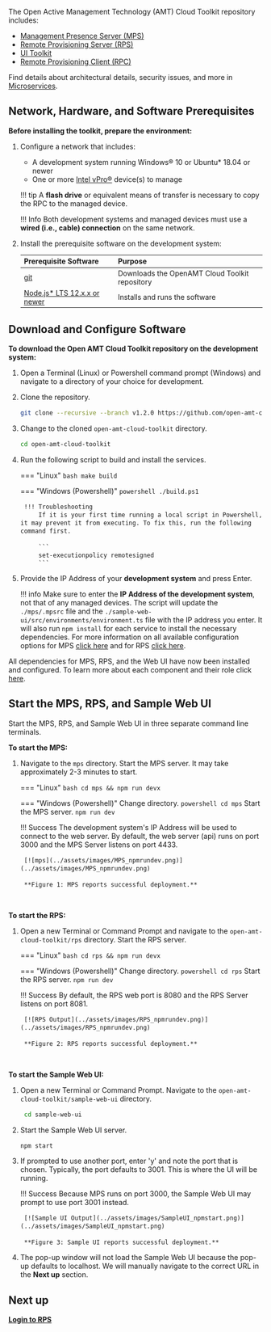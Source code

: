 

The Open Active Management Technology (AMT) Cloud Toolkit repository includes:

- [Management Presence Server (MPS)](../Glossary.md#m)
- [Remote Provisioning Server (RPS)](../Glossary.md#r)
- [UI Toolkit](../Glossary.md#u)
- [Remote Provisioning Client (RPC)](../Glossary.md#r)

Find details about architectural details, security issues, and more in [Microservices](../Microservices/overview.md).

## Network, Hardware, and Software Prerequisites

**Before installing the toolkit, prepare the environment:**

1. Configure a network that includes:

    -  A development system running Windows® 10 or Ubuntu* 18.04 or newer 
    -  One or more [Intel vPro®](https://www.intel.com/content/www/us/en/architecture-and-technology/vpro/what-is-vpro.html) device(s) to manage

    !!! tip
        A **flash drive** or equivalent means of transfer is necessary to copy the RPC to the managed device.

    !!! Info
        Both development systems and managed devices must use a **wired (i.e., cable) connection** on the same network.

2. Install the prerequisite software on the development system:

    | Prerequisite Software | Purpose |
    | :----------- |  :--|
    | [git](https://git-scm.com/downloads)| Downloads the OpenAMT Cloud Toolkit repository | 
    | [Node.js* LTS 12.x.x or newer](https://nodejs.org/) | Installs and runs the software | 

## Download and Configure Software

**To download the Open AMT Cloud Toolkit repository on the development system:**

1. Open a Terminal (Linux) or Powershell command prompt (Windows) and navigate to a directory of your choice for development. 

2. Clone the repository.
    ``` bash
    git clone --recursive --branch v1.2.0 https://github.com/open-amt-cloud-toolkit/open-amt-cloud-toolkit
    ```

3. Change to the cloned `open-amt-cloud-toolkit` directory.
    ``` bash
    cd open-amt-cloud-toolkit
    ```

4. Run the following script to build and install the services. 

    === "Linux"
        ``` bash
        make build
        ```

    === "Windows (Powershell)"
        ``` powershell
        ./build.ps1
        ```

        !!! Troubleshooting
            If it is your first time running a local script in Powershell, it may prevent it from executing. To fix this, run the following command first.

            ```
            set-executionpolicy remotesigned
            ```

5. Provide the IP Address of your **development system** and press Enter. 

    !!! info
        Make sure to enter the **IP Address of the development system**, not that of any managed devices. The script will update the `./mps/.mpsrc` file and the `./sample-web-ui/src/environments/environment.ts` file with the IP address you enter. It will also run `npm install` for each service to install the necessary dependencies. For more information on all available configuration options for MPS [click here](../Microservices/MPS/configuration.md) and for RPS [click here](../Microservices/RPS/configuration.md).


All dependencies for MPS, RPS, and the Web UI have now been installed and configured. To learn more about each component and their role click [here](../Microservices/overview.md).

## Start the MPS, RPS, and Sample Web UI

Start the MPS, RPS, and Sample Web UI in three separate command line terminals. 

**To start the MPS:**

1. Navigate to the `mps` directory. Start the MPS server. It may take approximately 2-3 minutes to start.

    === "Linux"
        ``` bash
        cd mps && npm run devx
        ```

    === "Windows (Powershell)"
        Change directory.
        ``` powershell
        cd mps
        ```
        Start the MPS server.
        ```
        npm run dev
        ```

    !!! Success
        The development system's IP Address will be used to connect to the web server. By default, the web server (api) runs on port 3000 and the MPS Server listens on port 4433.

        [![mps](../assets/images/MPS_npmrundev.png)](../assets/images/MPS_npmrundev.png)

        **Figure 1: MPS reports successful deployment.**

    
<br>

**To start the RPS:**

1. Open a new Terminal or Command Prompt and navigate to the `open-amt-cloud-toolkit/rps` directory. Start the RPS server.

    === "Linux"
        ``` bash
        cd rps && npm run devx
        ```

    === "Windows (Powershell)"
        Change directory.
        ``` powershell
        cd rps
        ```
        Start the RPS server.
        ```
        npm run dev
        ```


    !!! Success
        By default, the RPS web port is 8080 and the RPS Server listens on port 8081.

        [![RPS Output](../assets/images/RPS_npmrundev.png)](../assets/images/RPS_npmrundev.png)

        **Figure 2: RPS reports successful deployment.**

<br>

**To start the Sample Web UI:**

1. Open a new Terminal or Command Prompt. Navigate to the `open-amt-cloud-toolkit/sample-web-ui` directory.

    ``` bash
     cd sample-web-ui
    ```

2. Start the Sample Web UI server.

    ```bash
    npm start
    ```

3. If prompted to use another port, enter 'y' and note the port that is chosen. Typically, the port defaults to 3001. This is where the UI will be running.

    !!! Success
        Because MPS runs on port 3000, the Sample Web UI may prompt to use port 3001 instead.

        [![Sample UI Output](../assets/images/SampleUI_npmstart.png)](../assets/images/SampleUI_npmstart.png)

        **Figure 3: Sample UI reports successful deployment.**

4. The pop-up window will not load the Sample Web UI because the pop-up defaults to localhost.  We will manually navigate to the correct URL in the **Next up** section.

## Next up

[**Login to RPS**](../General/loginToRPS.md)

